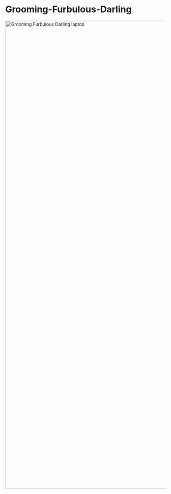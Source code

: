# Grooming-Furbulous-Darling

<img width="1469" alt="Grooming Furbulous Darling laptop" src="https://github.com/AndyMLearmouth92/Grooming-Furbulous-Darling/assets/108182837/5804791a-0517-497c-a3ea-4bc8144c644b">
